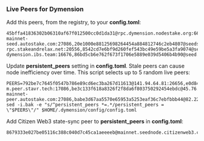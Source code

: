 ### Live Peers for Dymension

Add this peers, from the registry, to your **config.toml**:

```
45bffa41836302b06310af67f012500cc0d1da31@rpc.dymension.nodestake.org:666,ebc272824924ea1a27ea3183dd0b9ba713494f83@dymension-mainnet-seed.autostake.com:27086,20e1000e88125698264454a884812746c2eb4807@seeds.lavenderfive.com:20556,400f3d9e30b69e78a7fb891f60d76fa3c73f0ecc@dymension.rpc.kjnodes.com:14659,193262e32a9d7d3fffe14073160cabc4cdfef26b@dymension-rpc.stakeandrelax.net:20556,8542cd7e6bf9d260fef543bc49e59be5a3fa9074@seed.publicnode.com:26656,c28827cb96c14c905b127b92065a3fb4cd77d7f6@seeds.whispernode.com:20556,10ed1e176d874c8bb3c7c065685d2da6a4b86475@seed-dymension.ibs.team:16676,86bd5cb6e762f673f1706e5889e039d5406b4b90@seed.dymension.node75.org:10956,258f523c96efde50d5fe0a9faeea8a3e83be22ca@seed.mainnet.dymension.aviaone.com:10290,a413834999fa34ae17d6a32a36017bceb68783ca@seed.dymension.mainnet.dteam.tech:29656
```

Update **persistent_peers** setting in **config.toml**. Stale peers can cause node inefficiency over time. This script selects up to 5 random live peers:

```
PEERS=792be7c7645f0547b786e89cd6ec3ba267d11613@141.94.64.81:26656,e0d84deab2d0fd85f447c5c417fecbbdba584be0@dymension-m.peer.stavr.tech:17086,be3c133f618a8326f2f8da6f803750292454ebdc@45.76.38.67:26656,ebc272824924ea1a27ea3183dd0b9ba713494f83@dymension-mainnet-peer.autostake.com:27086,babe3d67aa5570e65953a5253eaf36c7ebfbbb44@82.223.0.229:26646,c600039ef70040740ae130d455768c509d173b12@peer.dymension.node75.org:23836,e3522d6de016578ac0935c4c55e13e4aac6f0693@peer.dymension.mainnet.dteam.tech:29656
sed -i.bak -e "s/^persistent_peers *=.*/persistent_peers = \"$PEERS\"/" $HOME/.dymension/config/config.toml
```

Add Citizen Web3 state-sync peer to **persistent_peers** in **config.toml**:

```
8679333e027be05116c388c040d7c45ca1aeeeeb@mainnet.seednode.citizenweb3.com:14656
```
